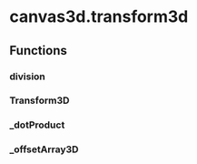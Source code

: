 # canvas3d.transform3d


## Functions

### division
### Transform3D
### _dotProduct
### _offsetArray3D
